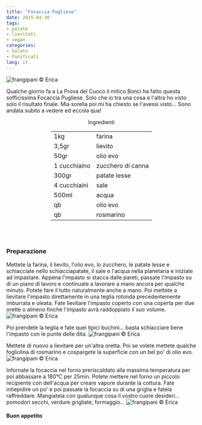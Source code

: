 ```yaml
---
title: "Focaccia Pugliese"
date: 2015-04-30
tags:
- patate
- lievitati
- vegan
categories:
- Salato
- Panificati
lang: it
---
```

![](header.jpg "frangipani © Erica")

Qualche giorno fa a La Prova del Cuoco il mitico Bonci ha fatto questa sofficissima Focaccia Pugliese. Solo che io tra una cosa e l'altra ho visto solo il risultato finale. Mia sorella poi mi ha chiesto se l'avessi visto... Sono andata subito a vedere ed eccola qua!


<div id="wrapper" style="text-align: center">
  <div id="yourdiv" style="display: inline-block;">
    <div class="ingredients">
      <div class="ingredients-title">Ingredienti</div>
      <table>
        <tbody>
          </tr>
          <tr>
            <td>1kg</td>
            <td>farina</td>
          </tr>
          <tr>
            <td>3,5gr</td>
            <td>lievito</td>
          </tr>
          <tr>
            <td>50gr</td>
            <td>olio evo</td>
          </tr>
          <tr>
            <td>1 cucchiaino</td>
            <td>zucchero di canna</td>
          </tr>
          <tr>
            <td>300gr</td>
            <td>patate lesse</td>
          </tr>
          <tr>
            <td>4 cucchiaini</td>
            <td>sale</td>
           </tr>
          <tr>
            <td>500ml</td>
            <td>acqua</td>
          </tr>
          <tr>
            <td>qb</td>
            <td>olio evo</td>
           </tr>
          <tr>
            <td>qb</td>
            <td>rosmarino</td>
          </tr>
        </tbody>
      </table>
      <br></br>
    </div>
  </div>
</div>


<h3>
  <font color="grey">
    <i class="fa-solid fa-gears"></i>
  </font> Preparazione
</h3>

Mettete la farina, il lievito, l'olio evo, lo zucchero, le patate lesse e schiacciate nello schiacciapatate, il sale e l'acqua nella planetaria e iniziate ad impastare. Appena l'impasto si stacca dalle pareti, passate l'impasto su di un piano di lavoro e continuate a lavorare a mano ancora per qualche minuto. Potete fare il tutto naturalmente anche a mano. Poi mettete a lievitare l'impasto direttamente in una teglia rotonda precedentemente imburrata e oleata. Fate lievitare l'impasto coperto con una coperta per due orette o almeno finché l'impasto avrà raddoppiato il suo volume.
![](impasto.jpg "frangipani © Erica")

Poi prendete la teglia e fate quei tipici buchini... basta schiacciare bene l'impasto con le punte delle dita.
![](lievitata.jpg "frangipani © Erica")

Mettete di nuovo a lievitare per un'altra oretta. Poi se volete mettete qualche fogliolina di rosmarino e cospargete la superficie con un bel po' di olio evo.
![](teglia.jpg "frangipani © Erica")

Infornate la focaccia nel forno preriscaldato alla massima temperatura per poi abbassare a 180°C per 25min. Potete mettere nel forno un piccolo recipiente con dell'acqua per creare vapore durante la cottura. Fate intiepidire un po' e poi passate la focaccia su di una griglia e fatela raffreddare. Mangiatela con qualunque cosa il vostro cuore desideri... pomodori secchi, verdure grigliate, formaggio...
![](risultato.jpg "frangipani © Erica")

<h4>Buon appetito
  <font color="red">
    <i class="fa-regular fa-face-smile"></i>
  </font>
</h4>

